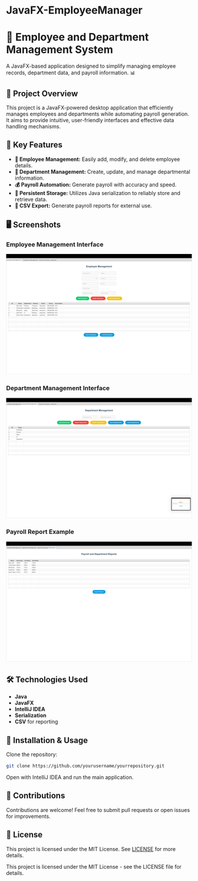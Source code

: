 # JavaFX-EmployeeManager
# 🚀 Employee and Department Management System

A JavaFX-based application designed to simplify managing employee records, department data, and payroll information. 📊

## 🎯 Project Overview

This project is a JavaFX-powered desktop application that efficiently manages employees and departments while automating payroll generation. It aims to provide intuitive, user-friendly interfaces and effective data handling mechanisms.

## 🌟 Key Features

- **👤 Employee Management:** Easily add, modify, and delete employee details.
- **🏢 Department Management:** Create, update, and manage departmental information.
- **💰 Payroll Automation:** Generate payroll with accuracy and speed.
- **💾 Persistent Storage:** Utilizes Java serialization to reliably store and retrieve data.
- **📑 CSV Export:** Generate payroll reports for external use.


## 🖥️ Screenshots

### Employee Management Interface
![Employee Management](image/Picture2.png)

### Department Management Interface
![Department Management](image/Picture4.png)

### Payroll Report Example
![Payroll Generation](image/Picture3.png)

## 🛠️ Technologies Used
- **Java**
- **JavaFX**
- **IntelliJ IDEA**
- **Serialization**
- **CSV** for reporting

## 🚀 Installation & Usage

Clone the repository:
```bash
git clone https://github.com/yourusername/yourrepository.git
```

Open with IntelliJ IDEA and run the main application.

## 📢 Contributions
Contributions are welcome! Feel free to submit pull requests or open issues for improvements.

## 📜 License
This project is licensed under the MIT License. See [LICENSE](LICENSE) for more details.


This project is licensed under the MIT License - see the LICENSE file for details.

